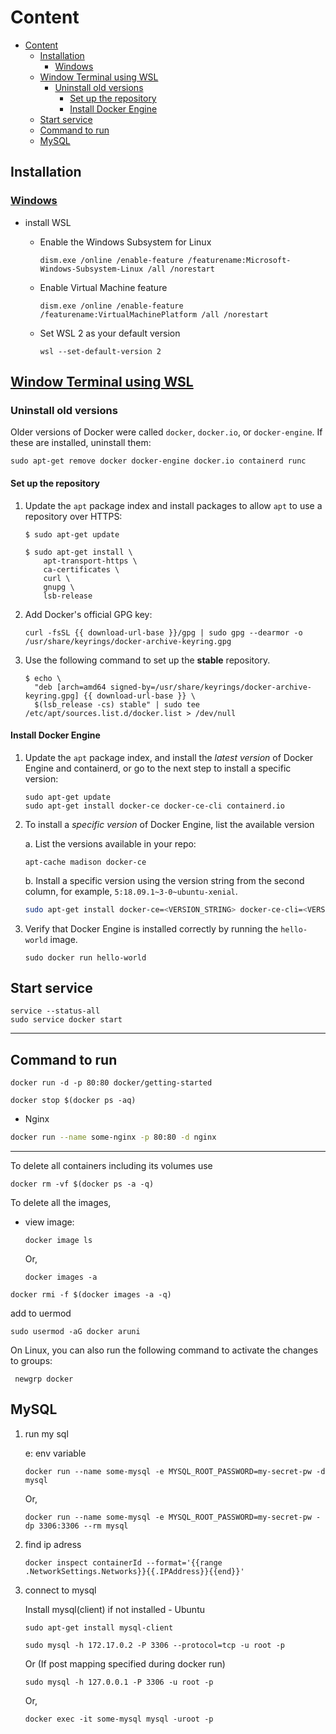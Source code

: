# Content

- [Content](#content)
  - [Installation](#installation)
    - [Windows](#windows)
  - [Window Terminal using WSL](#window-terminal-using-wsl)
    - [Uninstall old versions](#uninstall-old-versions)
      - [Set up the repository](#set-up-the-repository)
      - [Install Docker Engine](#install-docker-engine)
  - [Start service](#start-service)
  - [Command to run](#command-to-run)
  - [MySQL](#mysql)

## Installation

### [Windows](https://docs.microsoft.com/en-us/windows/wsl/install-win10)

- install WSL

  - Enable the Windows Subsystem for Linux

    ```console
    dism.exe /online /enable-feature /featurename:Microsoft-Windows-Subsystem-Linux /all /norestart
    ```

  - Enable Virtual Machine feature

    ```console
    dism.exe /online /enable-feature /featurename:VirtualMachinePlatform /all /norestart
    ```

  - Set WSL 2 as your default version

    ```console
    wsl --set-default-version 2
    ```

## [Window Terminal using WSL](https://docs.docker.com/engine/install/ubuntu/)

### Uninstall old versions

Older versions of Docker were called `docker`, `docker.io`, or `docker-engine`.
If these are installed, uninstall them:

```console
sudo apt-get remove docker docker-engine docker.io containerd runc
```

#### Set up the repository

1. Update the `apt` package index and install packages to allow `apt` to use a
   repository over HTTPS:

   ```console
   $ sudo apt-get update

   $ sudo apt-get install \
       apt-transport-https \
       ca-certificates \
       curl \
       gnupg \
       lsb-release
   ```

2. Add Docker's official GPG key:

   ```console
   curl -fsSL {{ download-url-base }}/gpg | sudo gpg --dearmor -o /usr/share/keyrings/docker-archive-keyring.gpg
   ```

3. Use the following command to set up the **stable** repository.

   ```console
   $ echo \
     "deb [arch=amd64 signed-by=/usr/share/keyrings/docker-archive-keyring.gpg] {{ download-url-base }} \
     $(lsb_release -cs) stable" | sudo tee /etc/apt/sources.list.d/docker.list > /dev/null
   ```

#### Install Docker Engine

1. Update the `apt` package index, and install the _latest version_ of Docker
    Engine and containerd, or go to the next step to install a specific version:

    ```console
    sudo apt-get update
    sudo apt-get install docker-ce docker-ce-cli containerd.io
    ```

2. To install a _specific version_ of Docker Engine, list the available version

    a. List the versions available in your repo:

    ```console
    apt-cache madison docker-ce
    ```

    b. Install a specific version using the version string from the second column,
    for example, `5:18.09.1~3-0~ubuntu-xenial`.

   ```bash
   sudo apt-get install docker-ce=<VERSION_STRING> docker-ce-cli=<VERSION_STRING> containerd.io
   ```

3. Verify that Docker Engine is installed correctly by running the `hello-world`
    image.

    ```console
    sudo docker run hello-world
    ```

## Start service

```console
service --status-all
sudo service docker start
```

---

## Command to run

```console
docker run -d -p 80:80 docker/getting-started
```

```console
docker stop $(docker ps -aq)
```

- Nginx

```bash
docker run --name some-nginx -p 80:80 -d nginx
```

---

To delete all containers including its volumes use

```console
docker rm -vf $(docker ps -a -q)
```

To delete all the images,

- view image:

    ```console
    docker image ls
    ```

    Or,

    ```console
    docker images -a
    ```

```console
docker rmi -f $(docker images -a -q)
```

add to uermod

```console
sudo usermod -aG docker aruni
```

On Linux, you can also run the following command to activate the changes to groups:

```console
 newgrp docker 
```

## MySQL

1. run my sql

   e: env variable

   ```console
   docker run --name some-mysql -e MYSQL_ROOT_PASSWORD=my-secret-pw -d mysql
   ```

   Or,

   ```console
   docker run --name some-mysql -e MYSQL_ROOT_PASSWORD=my-secret-pw -dp 3306:3306 --rm mysql
   ```

1. find ip adress

   ```console
   docker inspect containerId --format='{{range .NetworkSettings.Networks}}{{.IPAddress}}{{end}}'
   ```

1. connect to mysql

   Install mysql(client) if not installed - Ubuntu

   ```console
   sudo apt-get install mysql-client
   ```

   ```console
   sudo mysql -h 172.17.0.2 -P 3306 --protocol=tcp -u root -p
   ```

   Or (If post mapping specified during docker run)

   ```console
   sudo mysql -h 127.0.0.1 -P 3306 -u root -p
   ```

   Or,

   ```console
   docker exec -it some-mysql mysql -uroot -p
   ```
